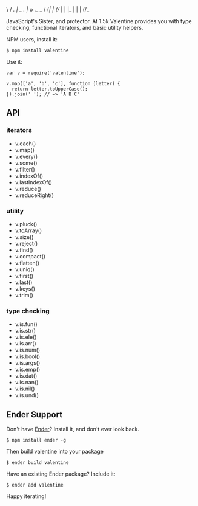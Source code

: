 \  / _. |  _  ._ _|_ o ._   _
 \/ (_| | (/_ | | |_ | | | (/_

JavaScript's Sister, and protector. At 1.5k Valentine provides you with type checking, functional iterators, and basic utility helpers.

NPM users, install it:

    $ npm install valentine

Use it:

    var v = require('valentine');

    v.map(['a', 'b', 'c'], function (letter) {
      return letter.toUpperCase();
    }).join(' '); // => 'A B C'

API
---

<h3>iterators</h3>

  * v.each()
  * v.map()
  * v.every()
  * v.some()
  * v.filter()
  * v.indexOf()
  * v.lastIndexOf()
  * v.reduce()
  * v.reduceRight()

<h3>utility</h3>

  * v.pluck()
  * v.toArray()
  * v.size()
  * v.reject()
  * v.find()
  * v.compact()
  * v.flatten()
  * v.uniq()
  * v.first()
  * v.last()
  * v.keys()
  * v.trim()

<h3>type checking</h3>

  * v.is.fun()
  * v.is.str()
  * v.is.ele()
  * v.is.arr()
  * v.is.num()
  * v.is.bool()
  * v.is.args()
  * v.is.emp()
  * v.is.dat()
  * v.is.nan()
  * v.is.nil()
  * v.is.und()

Ender Support
-------------
Don't have [Ender](http://ender.no.de)? Install it, and don't ever look back.

    $ npm install ender -g

Then build valentine into your package

    $ ender build valentine

Have an existing Ender package? Include it:

    $ ender add valentine

Happy iterating!